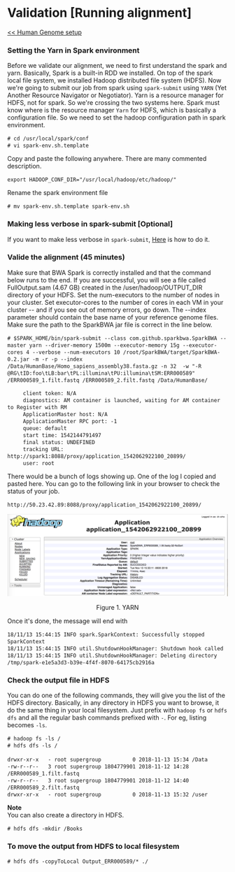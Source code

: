 # Validation [Running alignment]

<a href=https://github.com/kckenneth/GenomicAssembly/blob/master/setup_HG38.md><< Human Genome setup</a>  

### Setting the Yarn in Spark environment
Before we validate our alignment, we need to first understand the spark and yarn. Basically, Spark is a built-in RDD we installed. On top of the spark local file system, we installed Hadoop distributed file system (HDFS). Now we're going to submit our job from spark using `spark-submit` using `YARN` (Yet Another Resource Navigator or Negotiator). Yarn is a resource manager for HDFS, not for spark. So we're crossing the two systems here. Spark must know where is the resource manager `Yarn` for HDFS, which is basically a configuration file. So we need to set the hadoop configuration path in spark environment. 

```
# cd /usr/local/spark/conf
# vi spark-env.sh.template
```
Copy and paste the following anywhere. There are many commented description.
```
export HADOOP_CONF_DIR="/usr/local/hadoop/etc/hadoop/"
```
Rename the spark environment file
```
# mv spark-env.sh.template spark-env.sh
```

### Making less verbose in spark-submit [Optional]

If you want to make less verbose in `spark-submit`, <a href=https://github.com/kckenneth/Cassandra/blob/master/streaming_tweet.md>Here</a> is how to do it. 

### Valide the alignment (45 minutes)

Make sure that BWA Spark is correctly installed and that the command below runs to the end. If you are successful, you will see a file called FullOutput.sam (4.67 GB) created in the /user/hadoop/OUTPUT_DIR directory of your HDFS. Set the num-executors to the number of nodes in your cluster. Set executor-cores to the number of cores in each VM in your cluster -- and if you see out of memory errors, go down. The --index parameter should contain the base name of your reference genome files. Make sure the path to the SparkBWA jar file is correct in the line below.

```
# $SPARK_HOME/bin/spark-submit --class com.github.sparkbwa.SparkBWA --master yarn --driver-memory 1500m --executor-memory 15g --executor-cores 4 --verbose --num-executors 10 /root/SparkBWA/target/SparkBWA-0.2.jar -m -r -p --index /Data/HumanBase/Homo_sapiens_assembly38.fasta.gz -n 32  -w "-R @RG\tID:foo\tLB:bar\tPL:illumina\tPU:illumina\tSM:ERR000589" /ERR000589_1.filt.fastq /ERR000589_2.filt.fastq /Data/HumanBase/
```

```
	 client token: N/A
	 diagnostics: AM container is launched, waiting for AM container to Register with RM
	 ApplicationMaster host: N/A
	 ApplicationMaster RPC port: -1
	 queue: default
	 start time: 1542144791497
	 final status: UNDEFINED
	 tracking URL: http://spark1:8088/proxy/application_1542062922100_20899/
	 user: root
```
There would be a bunch of logs showing up. One of the log I copied and pasted here. You can go to the following link in your browser to check the status of your job. 
```
http://50.23.42.89:8088/proxy/application_1542062922100_20899/
```

<p align="center">
<img src="img/yarn1.png" width="800"></p>
<p align="center">Figure 1. YARN</p>

Once it's done, the message will end with
```
18/11/13 15:44:15 INFO spark.SparkContext: Successfully stopped SparkContext
18/11/13 15:44:15 INFO util.ShutdownHookManager: Shutdown hook called
18/11/13 15:44:15 INFO util.ShutdownHookManager: Deleting directory /tmp/spark-e1e5a3d3-b39e-4f4f-8070-64175cb2916a
```

### Check the output file in HDFS

You can do one of the following commands, they will give you the list of the HDFS directory. Basically, in any directory in HDFS you want to browse, it do the same thing in your local filesystem. Just prefix with `hadoop fs` or `hdfs dfs` and all the regular bash commands prefixed with `-`. For eg, listing becomes `-ls`. 
```
# hadoop fs -ls /
# hdfs dfs -ls /

drwxr-xr-x   - root supergroup          0 2018-11-13 15:34 /Data
-rw-r--r--   3 root supergroup 1804779901 2018-11-12 14:28 /ERR000589_1.filt.fastq
-rw-r--r--   3 root supergroup 1804779901 2018-11-12 14:40 /ERR000589_2.filt.fastq
drwxr-xr-x   - root supergroup          0 2018-11-13 15:32 /user
```
**Note**  
You can also create a directory in HDFS. 
```
# hdfs dfs -mkdir /Books
```

### To move the output from HDFS to local filesystem
```
# hdfs dfs -copyToLocal Output_ERR000589/* ./
```

